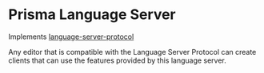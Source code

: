 # Prisma Language Server

Implements [language-server-protocol](https://github.com/Microsoft/language-server-protocol)

Any editor that is compatible with the Language
Server Protocol can create clients that can use the features provided by this
language server.
